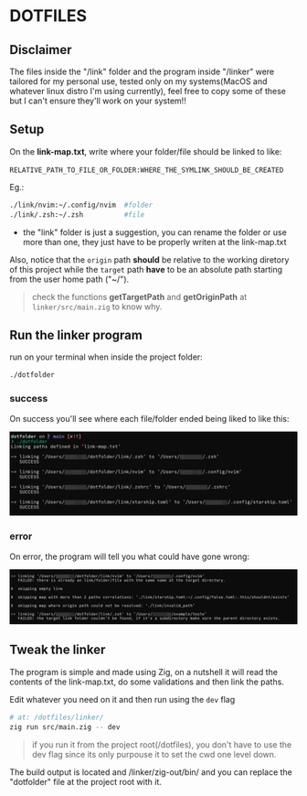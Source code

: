 # DOTFILES

## Disclaimer
The files inside the "/link" folder and the program inside "/linker" were tailored for my personal use, tested only on my systems(MacOS and whatever linux distro I'm using currently), feel free to copy some of these but I can't ensure they'll work on your system!!

## Setup

On the **link-map.txt**, write where your folder/file should be linked to like:

`RELATIVE_PATH_TO_FILE_OR_FOLDER:WHERE_THE_SYMLINK_SHOULD_BE_CREATED`

Eg.:

```bash
./link/nvim:~/.config/nvim  #folder
./link/.zsh:~/.zsh          #file
```

- the "link" folder is just a suggestion, you can rename the folder or use more than one, they just have to be properly writen at the link-map.txt

Also, notice that the `origin` path **should** be relative to the working diretory of this project while the `target` path **have** to be an absolute path starting from the user home path ("~/").

> check the functions **getTargetPath** and **getOriginPath** at `linker/src/main.zig` to know why.

## Run the linker program

run on your terminal when inside the project folder:

```bash
./dotfolder
```

### success

On success you'll see where each file/folder ended being liked to like this:

![](/examples/success%20example.png)

### error

On error, the program will tell you what could have gone wrong:

![](/examples/erros%20example.png)

## Tweak the linker

The program is simple and made using Zig, on a nutshell it will read the contents of the link-map.txt, do some validations and then link the paths.

Edit whatever you need on it and then run using the `dev` flag

```bash
# at: /dotfiles/linker/
zig run src/main.zig -- dev
```

> if you run it from the project root(/dotfiles), you don't have to use the dev flag since its only purpouse it to set the cwd one level down.

The build output is located and /linker/zig-out/bin/ and you can replace the "dotfolder" file at the project root with it.